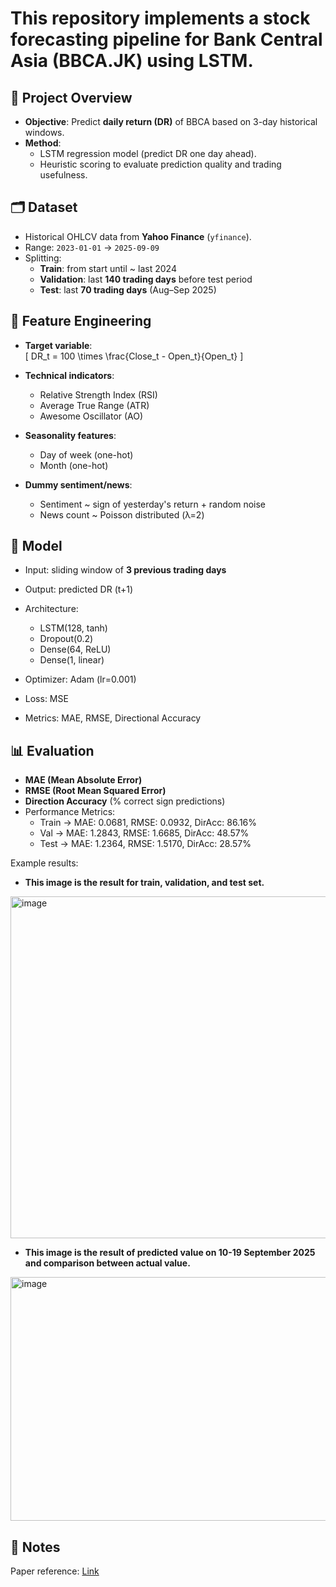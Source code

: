 # This repository implements a stock forecasting pipeline for **Bank Central Asia (BBCA.JK)** using **LSTM**.

## 🚀 Project Overview
- **Objective**: Predict **daily return (DR)** of BBCA based on 3-day historical windows.
- **Method**:
  - LSTM regression model (predict DR one day ahead).
  - Heuristic scoring to evaluate prediction quality and trading usefulness.

## 🗂️ Dataset
- Historical OHLCV data from **Yahoo Finance** (`yfinance`).
- Range: `2023-01-01` → `2025-09-09`
- Splitting:
  - **Train**: from start until ~ last 2024
  - **Validation**: last **140 trading days** before test period
  - **Test**: last **70 trading days** (Aug–Sep 2025)

## 🧮 Feature Engineering
- **Target variable**:  
  \[
  DR_t = 100 \times \frac{Close_t - Open_t}{Open_t}
  \]

- **Technical indicators**:
  - Relative Strength Index (RSI)
  - Average True Range (ATR)
  - Awesome Oscillator (AO)

- **Seasonality features**:
  - Day of week (one-hot)
  - Month (one-hot)

- **Dummy sentiment/news**:
  - Sentiment ~ sign of yesterday's return + random noise
  - News count ~ Poisson distributed (λ=2)

## 🧠 Model
- Input: sliding window of **3 previous trading days**
- Output: predicted DR (t+1)
- Architecture:
  - LSTM(128, tanh)
  - Dropout(0.2)
  - Dense(64, ReLU)
  - Dense(1, linear)

- Optimizer: Adam (lr=0.001)  
- Loss: MSE  
- Metrics: MAE, RMSE, Directional Accuracy

## 📊 Evaluation
- **MAE (Mean Absolute Error)**
- **RMSE (Root Mean Squared Error)**
- **Direction Accuracy** (% correct sign predictions)
- Performance Metrics:
    - Train -> MAE: 0.0681, RMSE: 0.0932, DirAcc: 86.16%
    - Val   -> MAE: 1.2843, RMSE: 1.6685, DirAcc: 48.57%
    - Test  -> MAE: 1.2364, RMSE: 1.5170, DirAcc: 28.57%

Example results:
- **This image is the result for train, validation, and test set.**

<img width="1154" height="547" alt="image" src="https://github.com/user-attachments/assets/83abab6d-8482-4dc2-97fd-155090c8f392" />

- **This image is the result of predicted value on 10-19 September 2025 and comparison between actual value.**

<img width="590" height="390" alt="image" src="https://github.com/user-attachments/assets/712d9fb1-cb1a-4caa-8b66-e0a6a1e71ea8" />


## 📝 Notes
Paper reference: [Link](https://www.sciencedirect.com/science/article/pii/S0957417424021663)
